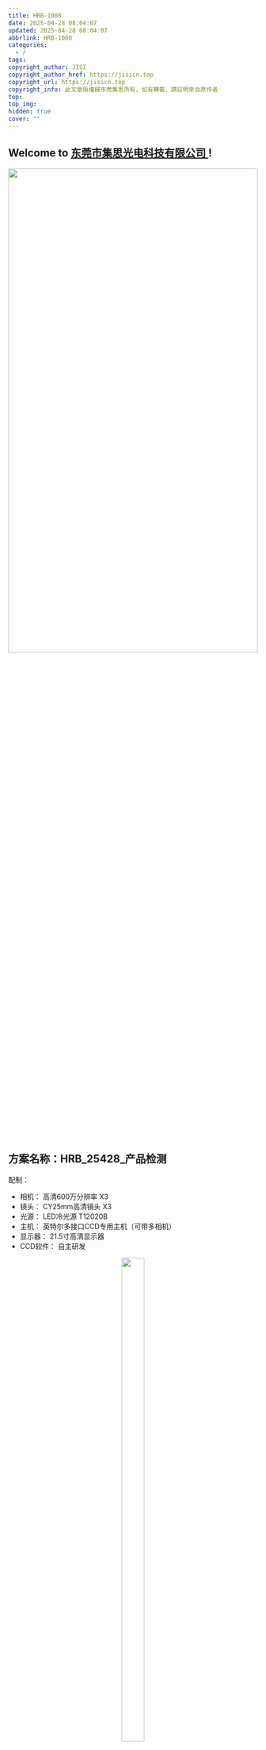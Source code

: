 ```yaml
---
title: HRB-1008
date: 2025-04-28 08:04:07
updated: 2025-04-28 08:04:07
abbrlink: HRB-1008
categories:
  - /
tags: 
copyright_author: JISI
copyright_author_href: https://jisicn.top
copyright_url: https://jisicn.top
copyright_info: 此文章版權歸东莞集思所有，如有轉載，請註明來自原作者
top: 
top_img: 
hidden: true
cover: ""
---
```

## Welcome to [东莞市集思光电科技有限公司 ](https://jisicn.top) ! 
<div align="center"><img src="https://tc.jisicn.top/img/202405031228351.jpeg" width="100%" height="50%"></img></div>

## 方案名称：HRB_25428_产品检测
配制：
- 相机： 高清600万分辨率    X3
- 镜头： CY25mm高清镜头    X3
- 光源： LED冷光源 T12020B    
- 主机： 英特尔多接口CCD专用主机（可带多相机）   
- 显示器： 21.5寸高清显示器
- CCD软件： 自主研发

<div align="center"><img src="https://tc.jisicn.top/img/20250619064145577.png" width="30%" height="50%"></img></div>

<!-- 分割 --><div STYLE="page-break-after: always;"></div>

### 一、测试要求
- 弹高检测
- DIP脚正位度检测
- DIP脚针长检测

产口规格：
- 胶芯颜色有黑，白


<!-- 分割 --><div STYLE="page-break-after: always;"></div>
## 二、配件图 
### 相机
**参数**

-   600万像素网口面阵相机，IMX178，黑白
-   传感器类型 CMOS，卷帘快门
-   像元尺寸 2.4 μm × 2.4 μm
-   靶面尺寸 1/1.8''
-   分辨率 3072 × 2048

![bwm5KiVS_MV-CU060.png](https://tc.jisicn.top/img/20250522090019794.png)

<!-- 分割 --><div STYLE="page-break-after: always;"></div>

### 镜头
![image.png](https://tc.jisicn.top/img/202503211710167.png)

<!-- 分割 --><div STYLE="page-break-after: always;"></div>

## CCD1 
	弹高检测

![image.png](https://tc.jisicn.top/img/20250619070145068.png)

打光效果
![7847927436d29158e252316c62d3c0e.png](https://tc.jisicn.top/img/7847927436d29158e252316c62d3c0e.png)

<!-- 分割 --><div STYLE="page-break-after: always;"></div>

## CCD2
	DIP脚正位度检测

![image.png](https://tc.jisicn.top/img/20250619070250971.png)

效果
![b02815f402b4c7eee7d26476e8edee2.png](https://tc.jisicn.top/img/b02815f402b4c7eee7d26476e8edee2.png)

<!-- 分割 --><div STYLE="page-break-after: always;"></div>

## CCD3
	测试项目：外针正位度

![image.png](https://tc.jisicn.top/img/20250619070402085.png)


效果
![image.png](https://tc.jisicn.top/img/20250619065058568.png)

<!-- 分割 --><div STYLE="page-break-after: always;"></div>

## 下载
[下载本页电子档](https://jisi.lanzout.com/iMXql2z3c62b)   
[相机3D图](https://jisi.lanzout.com/iPMxK2gwzj8d)  
[FA 25mm 3D图](https://jisi.lanzout.com/ikwSD2r8p6xc)
[FA 35mm 3D图](https://jisi.lanzout.com/iKnMg2wbar3g)

---

<center><a href="https://www.jisicn.top" target="_blank">东莞集思光电科技有限公司</a></center>
<center><a href="https://www.jisicn.top" target="_blank">https://www.jisicn.top</a></center>
<center><a href="Https://www.dgjisi.eu.org" target="_blank">https://www.dgjisi.eu.org</a></center>

----

## 如何获取最新CCD程序
关注公众号，并发送`CCD`获取

<div align="center">
    <img src="https://tc.jisicn.top/img/202404251607047.png" width="40%" height="40%"></img>
</div>

------

<div align='center' ><font size='50'>END THANKS</font></div>
<div align='center'><font size='3'><b>联系人：周生  18029199900 「dgjisi@foxmail.com」</b></font></div>
